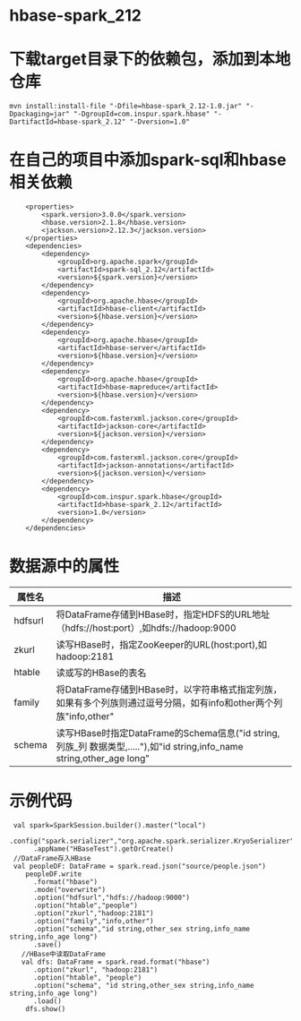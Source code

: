 # hbase-spark_212
# 下载target目录下的依赖包，添加到本地仓库
```
mvn install:install-file "-Dfile=hbase-spark_2.12-1.0.jar" "-Dpackaging=jar" "-DgroupId=com.inspur.spark.hbase" "-DartifactId=hbase-spark_2.12" "-Dversion=1.0"
```
# 在自己的项目中添加spark-sql和hbase相关依赖
```
    <properties>
        <spark.version>3.0.0</spark.version>
        <hbase.version>2.1.8</hbase.version>
        <jackson.version>2.12.3</jackson.version>
    </properties>
    <dependencies>
        <dependency>
            <groupId>org.apache.spark</groupId>
            <artifactId>spark-sql_2.12</artifactId>
            <version>${spark.version}</version>
        </dependency>
        <dependency>
            <groupId>org.apache.hbase</groupId>
            <artifactId>hbase-client</artifactId>
            <version>${hbase.version}</version>
        </dependency>
        <dependency>
            <groupId>org.apache.hbase</groupId>
            <artifactId>hbase-server</artifactId>
            <version>${hbase.version}</version>
        </dependency>
        <dependency>
            <groupId>org.apache.hbase</groupId>
            <artifactId>hbase-mapreduce</artifactId>
            <version>${hbase.version}</version>
        </dependency>
        <dependency>
            <groupId>com.fasterxml.jackson.core</groupId>
            <artifactId>jackson-core</artifactId>
            <version>${jackson.version}</version>
        </dependency>
        <dependency>
            <groupId>com.fasterxml.jackson.core</groupId>
            <artifactId>jackson-annotations</artifactId>
            <version>${jackson.version}</version>
        </dependency>
        <dependency>
            <groupId>com.inspur.spark.hbase</groupId>
            <artifactId>hbase-spark_2.12</artifactId>
            <version>1.0</version>
        </dependency>
    </dependencies>
```
# 数据源中的属性
|属性名|描述|
|------|----------|
|hdfsurl|将DataFrame存储到HBase时，指定HDFS的URL地址（hdfs://host:port）,如hdfs://hadoop:9000|
|zkurl|读写HBase时，指定ZooKeeper的URL(host:port),如hadoop:2181|
|htable|读或写的HBase的表名|
|family|将DataFrame存储到HBase时，以字符串格式指定列族，如果有多个列族则通过逗号分隔，如有info和other两个列族"info,other"|
|schema|读写HBase时指定DataFrame的Schema信息("id string,列族_列 数据类型,....."),如"id string,info_name string,other_age long"|
# 示例代码
```
 val spark=SparkSession.builder().master("local")
      .config("spark.serializer","org.apache.spark.serializer.KryoSerializer")
      .appName("HBaseTest").getOrCreate()
 //DataFrame存入HBase
 val peopleDF: DataFrame = spark.read.json("source/people.json")
    peopleDF.write
      .format("hbase")
      .mode("overwrite")
      .option("hdfsurl","hdfs://hadoop:9000")
      .option("htable","people")  
      .option("zkurl","hadoop:2181") 
      .option("family","info,other") 
      .option("schema","id string,other_sex string,info_name string,info_age long")  
      .save()
   //HBase中读取DataFrame   
   val dfs: DataFrame = spark.read.format("hbase")
      .option("zkurl", "hadoop:2181")
      .option("htable", "people")
      .option("schema", "id string,other_sex string,info_name string,info_age long")
      .load()
    dfs.show()
```
